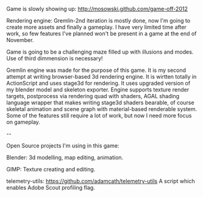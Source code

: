 Game is slowly showing up:
http://mosowski.github.com/game-off-2012

Rendering engine: Gremlin-2nd iteration is mostly done, now I'm going to create more assets and finally a gameplay.
I have very limited time after work, so few features I've planned won't be present in a game at the end of November.


Game is going to be a challenging maze filled up with illusions and modes. Use of third dimmension is necessary!


Gremlin engine was made for the purpose of this game. It is my second attempt at writing browser-based 3d rendering engine. It is wirtten totally in ActionScript and uses stage3d for rendering.
It uses upgraded version of my blender model and skeleton exporter. Engine supports texture render targets, postprocess via 
rendering quad with shaders, AGAL shading language wrapper that makes writing stage3d shaders bearable, of course skeletal animation
and scene graph with material-based renderable system. Some of the features still require a lot of work, but now I need more focus on 
gameplay.

--

Open Source projects I'm using in this game:

Blender:
3d modelling, map editing, animation. 


GIMP:
Texture creating and editing.


telemetry-utils: https://github.com/adamcath/telemetry-utils
A script which enables Adobe Scout profiling flag.

